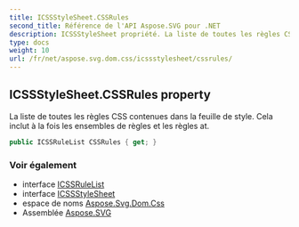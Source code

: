 ```yaml
---
title: ICSSStyleSheet.CSSRules
second_title: Référence de l'API Aspose.SVG pour .NET
description: ICSSStyleSheet propriété. La liste de toutes les règles CSS contenues dans la feuille de style. Cela inclut à la fois les ensembles de règles et les règles at.
type: docs
weight: 10
url: /fr/net/aspose.svg.dom.css/icssstylesheet/cssrules/
---
```

## ICSSStyleSheet.CSSRules property

La liste de toutes les règles CSS contenues dans la feuille de style. Cela inclut à la fois les ensembles de règles et les règles at.

```csharp
public ICSSRuleList CSSRules { get; }
```

### Voir également

* interface [ICSSRuleList](../../icssrulelist/)
* interface [ICSSStyleSheet](../)
* espace de noms [Aspose.Svg.Dom.Css](../../icssstylesheet/)
* Assemblée [Aspose.SVG](../../../)


